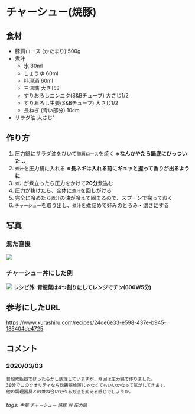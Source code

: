 # チャーシュー(焼豚)

## 食材

* 豚肩ロース (かたまり) 500g
* 煮汁
    * 水 80ml
    * しょうゆ 60ml
    * 料理酒 60ml
    * 三温糖 大さじ3
    * すりおろしニンニク(S&Bチューブ) 大さじ1/2
    * すりおろし生姜(S&Bチューブ) 大さじ1/2
    * 長ねぎ (青い部分) 10cm
* サラダ油 大さじ1

## 作り方

1. 圧力鍋にサラダ油をひいて`豚肩ロース`を焼く **※なんかやたら鍋底にひっついた...**
2. `煮汁`を圧力鍋に入れる **※長ネギは入れる前にギュッと握って香りが出るように**
4. `煮汁`が煮立ったら圧力をかけて**20分**煮込む
5. 圧力が抜けたら、全体に`煮汁`を回しがける
6. 完全に冷めたら`煮汁`の油が冷えて固まるので、スプーンで掬っておく
7. `チャーシュー`を取り出し、`煮汁`を煮詰めて好みのとろみ・濃さにする

## 写真

### 煮た直後

![](https://i.imgur.com/nEzlQpQ.jpg)

### チャーシュー丼にした例

![](https://i.imgur.com/yY7182D.jpg)
**レシピ外: 青梗菜は4つ割りにしてレンジでチン(600W5分)**

## 参考にしたURL

https://www.kurashiru.com/recipes/24de6e33-e598-437e-b945-185404de4725

## コメント

### 2020/03/03

```
普段炊飯器でほったらかし調理していますが、今回は圧力鍋で作りました。
30分でこのクオリティなら炊飯器放置じゃなくてもいいかなって気がしてきます。
他の調理器具との兼ね合いで作る方法を変える感じでしょうか。
```

###### tags: `中華` `チャーシュー` `焼豚` `丼` `圧力鍋`
